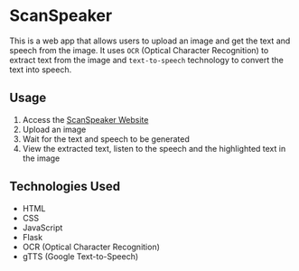 # ScanSpeaker

This is a web app that allows users to upload an image and get the text and speech from the image. It uses `OCR` (Optical Character Recognition) to extract text from the image and `text-to-speech` technology to convert the text into speech.

## Usage

1. Access the [ScanSpeaker Website](https://scanspeaker.pythonanywhere.com/)
2. Upload an image
3. Wait for the text and speech to be generated
4. View the extracted text, listen to the speech and the highlighted text in the image

## Technologies Used

- HTML
- CSS
- JavaScript
- Flask
- OCR (Optical Character Recognition)
- gTTS (Google Text-to-Speech)
